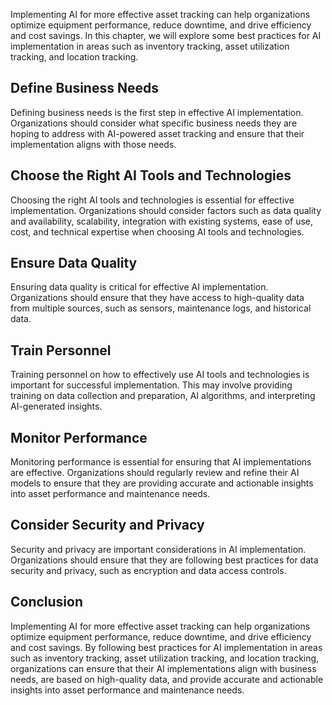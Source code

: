 

Implementing AI for more effective asset tracking can help organizations optimize equipment performance, reduce downtime, and drive efficiency and cost savings. In this chapter, we will explore some best practices for AI implementation in areas such as inventory tracking, asset utilization tracking, and location tracking.

Define Business Needs
---------------------

Defining business needs is the first step in effective AI implementation. Organizations should consider what specific business needs they are hoping to address with AI-powered asset tracking and ensure that their implementation aligns with those needs.

Choose the Right AI Tools and Technologies
------------------------------------------

Choosing the right AI tools and technologies is essential for effective implementation. Organizations should consider factors such as data quality and availability, scalability, integration with existing systems, ease of use, cost, and technical expertise when choosing AI tools and technologies.

Ensure Data Quality
-------------------

Ensuring data quality is critical for effective AI implementation. Organizations should ensure that they have access to high-quality data from multiple sources, such as sensors, maintenance logs, and historical data.

Train Personnel
---------------

Training personnel on how to effectively use AI tools and technologies is important for successful implementation. This may involve providing training on data collection and preparation, AI algorithms, and interpreting AI-generated insights.

Monitor Performance
-------------------

Monitoring performance is essential for ensuring that AI implementations are effective. Organizations should regularly review and refine their AI models to ensure that they are providing accurate and actionable insights into asset performance and maintenance needs.

Consider Security and Privacy
-----------------------------

Security and privacy are important considerations in AI implementation. Organizations should ensure that they are following best practices for data security and privacy, such as encryption and data access controls.

Conclusion
----------

Implementing AI for more effective asset tracking can help organizations optimize equipment performance, reduce downtime, and drive efficiency and cost savings. By following best practices for AI implementation in areas such as inventory tracking, asset utilization tracking, and location tracking, organizations can ensure that their AI implementations align with business needs, are based on high-quality data, and provide accurate and actionable insights into asset performance and maintenance needs.
